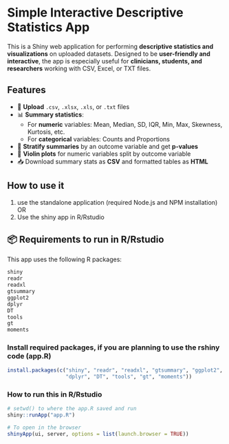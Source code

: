 #  Simple Interactive Descriptive Statistics App

This is a Shiny web application for performing **descriptive statistics and visualizations** on uploaded datasets. Designed to be **user-friendly and interactive**, the app is especially useful for **clinicians, students, and researchers** working with CSV, Excel, or TXT files.

## Features

- 📂 **Upload** `.csv`, `.xlsx`, `.xls`, or `.txt` files
- 📊 **Summary statistics**:
  - For **numeric** variables: Mean, Median, SD, IQR, Min, Max, Skewness, Kurtosis, etc.
  - For **categorical** variables: Counts and Proportions
- 🧪 **Stratify summaries** by an outcome variable and get **p-values**
- 🎻 **Violin plots** for numeric variables split by outcome variable
- 📥 Download summary stats as **CSV** and formatted tables as **HTML**

## How to use it
1. use the standalone application (required Node.js and NPM installation) OR
2. Use the shiny app in R/Rstudio

## 📦 Requirements to run in R/Rstudio

This app uses the following R packages:

```r
shiny
readr
readxl
gtsummary
ggplot2
dplyr
DT
tools
gt
moments
```
### Install required packages, if you are planning to use the rshiny code (app.R)
```r
install.packages(c("shiny", "readr", "readxl", "gtsummary", "ggplot2", 
                   "dplyr", "DT", "tools", "gt", "moments"))
```
### How to run this in R/Rstudio

```r
# setwd() to where the app.R saved and run 
shiny::runApp("app.R")

# To open in the browser
shinyApp(ui, server, options = list(launch.browser = TRUE))

```

